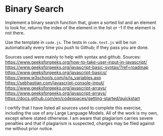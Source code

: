 # Binary Search

Implement a binary search function that, given a sorted list and an element to
look for, returns the index of the element in the list or -1 if the element is
not there.

Use the template in `code.js`. The tests in `code.test.js` will be run
automatically every time you push to Github; if they pass you are done.

Sources used were mainly to help with syntax and github.
Sources: 
https://www.geeksforgeeks.org/how-to-take-user-input-in-javascript/
https://www.geeksforgeeks.org/javascript-basic-syntax/?ref=roadmap
https://www.geeksforgeeks.org/javascript-basics/
https://www.w3schools.com/js/js_variables.asp
https://sebhastian.com/javascript-console-input/
https://www.geeksforgeeks.org/javascript-arrays/
https://www.geeksforgeeks.org/javascript-arrays/
https://docs.github.com/en/codespaces/getting-started/quickstart


I certify that I have listed all sources used to complete this exercise, including the use of any Large Language Models. All of the work is my own, except where stated otherwise. I am aware that plagiarism carries severe penalties and that if plagiarism is suspected, charges may be filed against me without prior notice.
